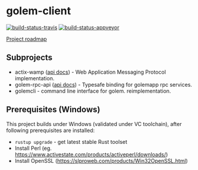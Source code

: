 # golem-client
[![build-status-travis]][travis] [![build-status-appveyor]][appveyor]

[build-status-travis]: https://travis-ci.org/golemfactory/golem-client.svg?branch=master
[travis]: https://travis-ci.org/golemfactory/golem-client
[build-status-appveyor]: https://ci.appveyor.com/api/projects/status/github/golemfactory/golem-client?svg=true
[appveyor]: https://ci.appveyor.com/project/golemfactory/golem-client

[Project roadmap](https://docs.google.com/document/d/1h1pUB-LT6YwozfqX9rAO7vrgzM5CaGGr9WsePeZ95C8) 

## Subprojects

* actix-wamp ([api docs](https://golemfactory.github.io/golem-client/latest/actix_wamp/index.html)) - Web Application Messaging Protocol implementation. 
* golem-rpc-api ([api docs](https://golemfactory.github.io/golem-client/latest/golem_rpc_api/index.html)) - Typesafe binding for golemapp rpc services. 
* golemcli - command line interface for golem. reimplementation.

## Prerequisites (Windows)

This project builds under Windows (validated under VC toolchain), after following prerequisites are installed:

* `rustup upgrade` - get latest stable Rust toolset
* Install Perl (eg. https://www.activestate.com/products/activeperl/downloads/)
* Install OpenSSL (https://slproweb.com/products/Win32OpenSSL.html)
